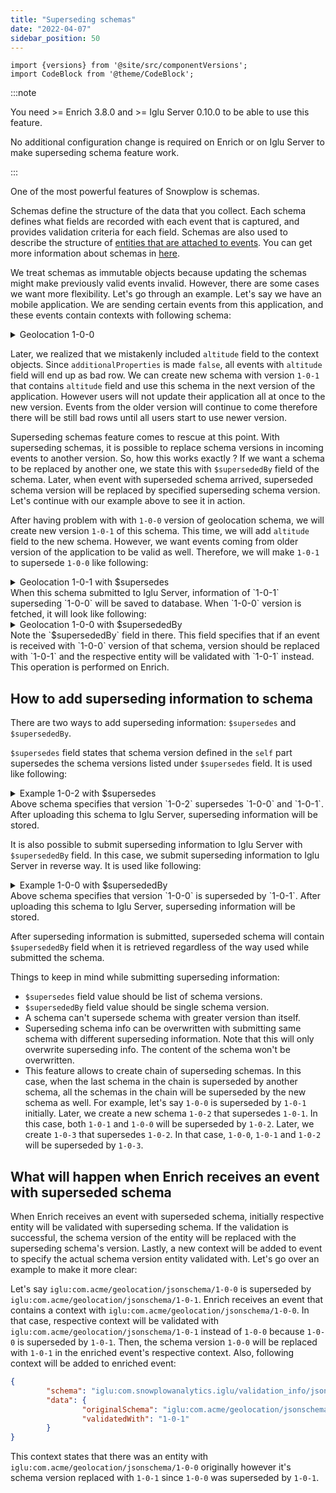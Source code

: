 ```yaml
---
title: "Superseding schemas"
date: "2022-04-07"
sidebar_position: 50
---
```


```mdx-code-block
import {versions} from '@site/src/componentVersions';
import CodeBlock from '@theme/CodeBlock';
```

:::note

You need >= Enrich 3.8.0 and >= Iglu Server 0.10.0 to be able to use this feature.

No additional configuration change is required on Enrich or on Iglu Server to make superseding schema feature work.

:::

One of the most powerful features of Snowplow is schemas.

Schemas define the structure of the data that you collect. Each schema defines what fields are recorded with each event that is captured, and provides validation criteria for each field. Schemas are also used to describe the structure of [entities that are attached to events](/docs/understanding-tracking-design/understanding-events-entities/index.md). You can get more information about schemas in [here](/docs/understanding-tracking-design/understanding-schemas-and-validation/index.md).

We treat schemas as immutable objects because updating the schemas might make previously valid events invalid. However, there are some cases we want more flexibility. Let's go through an example. Let's say we have an mobile application. We are sending certain events from this application, and these events contain contexts with following schema:

<details>
  <summary>Geolocation 1-0-0</summary>
  <CodeBlock language="json">{`
  {
          "$schema": "http://iglucentral.com/schemas/com.snowplowanalytics.self-desc/schema/jsonschema/1-0-0#",
          "description": "Schema for client geolocation contexts",
          "self": {
                  "vendor": "com.acme",
                  "name": "geolocation",
                  "format": "jsonschema",
                  "version": "1-0-0"
          },
          "type": "object",
          "properties": {
                  "latitude": {
                          "type": "number",
                  },
                  "longitude": {
                          "type": "number",
                  }
          },
          "additionalProperties": false
  }
  `}</CodeBlock> 
</details>

Later, we realized that we mistakenly included `altitude` field to the context objects. Since `additionalProperties` is made `false`, all events with `altitude` field will end up as bad row. We can create new schema with version `1-0-1` that contains `altitude` field and use this schema in the next version of the application. However users will not update their application all at once to the new version. Events from the older version will continue to come therefore there will be still bad rows until all users start to use newer version. 

Superseding schemas feature comes to rescue at this point. With superseding schemas, it is possible to replace schema versions in incoming events to another version. So, how this works exactly ? If we want a schema to be replaced by another one, we state this with `$supersededBy` field of the schema. Later, when event with superseded schema arrived, superseded schema version will be replaced by specified superseding schema version. Let's continue with our example above to see it in action.

After having problem with with `1-0-0` version of geolocation schema, we will create new version `1-0-1` of this schema. This time, we will add `altitude` field to the new schema. However, we want events coming from older version of the application to be valid as well. Therefore, we will make `1-0-1` to supersede `1-0-0` like following:
<details>
  <summary>Geolocation 1-0-1 with $supersedes</summary>
  <CodeBlock language="json">{`
  {
          "$schema": "http://iglucentral.com/schemas/com.snowplowanalytics.self-desc/schema/jsonschema/1-0-0#",
          "$supersedes": ["1-0-0"],
          "description": "Schema for client geolocation contexts",
          "self": {
                  "vendor": "com.acme",
                  "name": "geolocation",
                  "format": "jsonschema",
                  "version": "1-0-1"
          },
          "type": "object",
          "properties": {
                  "latitude": {
                          "type": "number",
                  },
                  "longitude": {
                          "type": "number",
                  },
                  "altitude": {
                          "type": "number",
                  }
          },
          "additionalProperties": false
  }
  `}</CodeBlock> 
</details>
When this schema submitted to Iglu Server, information of `1-0-1` superseding `1-0-0` will be saved to database. When `1-0-0` version is fetched, it will look like following:
<details>
  <summary>Geolocation 1-0-0 with $supersededBy</summary>
  <CodeBlock language="json">{`
  {
          "$schema": "http://iglucentral.com/schemas/com.snowplowanalytics.self-desc/schema/jsonschema/1-0-0#",
          "$supersededBy": "1-0-1",
          "description": "Schema for client geolocation contexts",
          "self": {
                  "vendor": "com.acme",
                  "name": "geolocation",
                  "format": "jsonschema",
                  "version": "1-0-0"
          },
          "type": "object",
          "properties": {
                  "latitude": {
                          "type": "number",
                  },
                  "longitude": {
                          "type": "number",
                  }
          },
          "additionalProperties": false
  }
  `}</CodeBlock> 
</details>
Note the `$supersededBy` field in there. This field specifies that if an event is received with `1-0-0` version of that schema, version should be replaced with `1-0-1` and the respective entity will be validated with `1-0-1` instead. This operation is performed on Enrich.

## How to add superseding information to schema

There are two ways to add superseding information: `$supersedes` and `$supersededBy`.

`$supersedes` field states that schema version defined in the `self` part supersedes the schema versions listed under `$supersedes` field. It is used like following:
<details>
  <summary>Example 1-0-2 with $supersedes</summary>
  <CodeBlock language="json">{`
  {
          "$schema": "http://iglucentral.com/schemas/com.snowplowanalytics.self-desc/schema/jsonschema/1-0-0#",
          "$supersedes": ["1-0-0", "1-0-1"],
          "self": {
                  "vendor": "com.acme",
                  "name": "example",
                  "format": "jsonschema",
                  "version": "1-0-2"
          },
          "type": "object",
          "properties": {}
  }
  `}</CodeBlock> 
</details>
Above schema specifies that version `1-0-2` supersedes `1-0-0` and `1-0-1`. After uploading this schema to Iglu Server, superseding information will be stored.

It is also possible to submit superseding information to Iglu Server with `$supersededBy` field. In this case, we submit superseding information to Iglu Server in reverse way. It is used like following:
<details>
  <summary>Example 1-0-0 with $supersededBy</summary>
  <CodeBlock language="json">{`
  {
          "$schema": "http://iglucentral.com/schemas/com.snowplowanalytics.self-desc/schema/jsonschema/1-0-0#",
          "$supersededBy": "1-0-1",
          "self": {
                  "vendor": "com.acme",
                  "name": "example",
                  "format": "jsonschema",
                  "version": "1-0-0"
          },
          "type": "object",
          "properties": {}
  }
  `}</CodeBlock> 
</details>
Above schema specifies that version `1-0-0` is superseded by `1-0-1`. After uploading this schema to Iglu Server, superseding information will be stored.

After superseding information is submitted, superseded schema will contain `$supersededBy` field when it is retrieved regardless of the way used while submitted the schema.

Things to keep in mind while submitting superseding information:

* `$supersedes` field value should be list of schema versions.
* `$supersededBy` field value should be single schema version.
* A schema can't supersede schema with greater version than itself.
* Superseding schema info can be overwritten with submitting same schema with different superseding information. Note that this will only overwrite superseding info. The content of the schema won't be overwritten.
* This feature allows to create chain of superseding schemas. In this case, when the last schema in the chain is superseded by another schema, all the schemas in the chain will be superseded by the new schema as well. For example, let's say `1-0-0` is superseded by `1-0-1` initially. Later, we create a new schema `1-0-2` that supersedes `1-0-1`. In this case, both `1-0-1` and `1-0-0` will be superseded by `1-0-2`. Later, we create `1-0-3` that supersedes `1-0-2`. In that case, `1-0-0`, `1-0-1` and `1-0-2` will be superseded by `1-0-3`.

## What will happen when Enrich receives an event with superseded schema

When Enrich receives an event with superseded schema, initially respective entity will be validated with superseding schema. If the validation is successful, the schema version of the entity will be replaced with the superseding schema's version. Lastly, a new context will be added to event to specify the actual schema version entity validated with. Let's go over an example to make it more clear:

Let's say `iglu:com.acme/geolocation/jsonschema/1-0-0` is superseded by `iglu:com.acme/geolocation/jsonschema/1-0-1`. Enrich receives an event that contains a context with `iglu:com.acme/geolocation/jsonschema/1-0-0`. In that case, respective context will be validated with `iglu:com.acme/geolocation/jsonschema/1-0-1` instead of `1-0-0` because `1-0-0` is superseded by `1-0-1`. Then, the schema version `1-0-0` will be replaced with `1-0-1` in the enriched event's respective context. Also, following context will be added to enriched event:
```json
{
        "schema": "iglu:com.snowplowanalytics.iglu/validation_info/jsonschema/1-0-0",
        "data": {
                "originalSchema": "iglu:com.acme/geolocation/jsonschema/1-0-0",
                "validatedWith": "1-0-1"
        }
}
```
This context states that there was an entity with `iglu:com.acme/geolocation/jsonschema/1-0-0` originally however it's schema version replaced with `1-0-1` since `1-0-0` was superseded by `1-0-1`.
